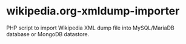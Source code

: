 # wikipedia.org-xmldump-importer
PHP script to import Wikipedia XML dump file into MySQL/MariaDB database or MongoDB datastore.
